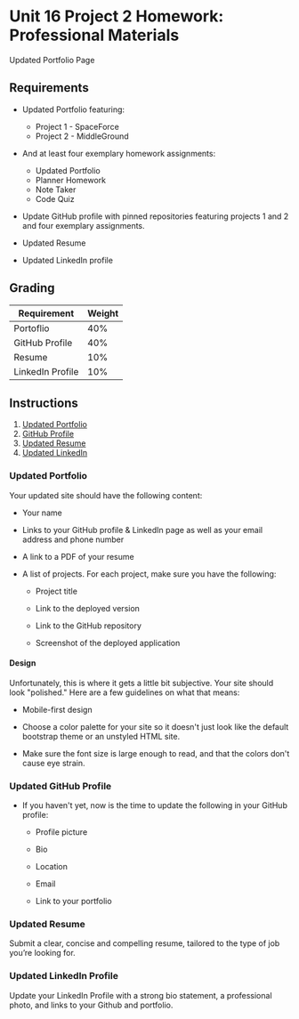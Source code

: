 # Unit 16 Project 2 Homework: Professional Materials
Updated Portfolio Page

## Requirements
* Updated Portfolio featuring: 
  * Project 1 - SpaceForce 
  * Project 2 - MiddleGround 

* And at least four exemplary homework assignments:
  * Updated Portfolio
  * Planner Homework
  * Note Taker
  * Code Quiz

* Update GitHub profile with pinned repositories featuring projects 1 and 2 and four exemplary assignments. 

* Updated Resume

* Updated LinkedIn profile


## Grading

| Requirement      | Weight |
|---               |---     |
| Portoflio        | 40%    |
| GitHub Profile   | 40%    |
| Resume           | 10%    |
| LinkedIn Profile | 10%    |


## Instructions

1. [Updated Portfolio](https://donnaxnguyen.github.io/updated-portfolio/)
2. [GitHub Profile](https://github.com/donnaxnguyen)
3. [Updated Resume](https://github.com/donnaxnguyen/updated-portfolio/blob/master/assets/Resume.pdf)
4. [Updated LinkedIn](https://www.linkedin.com/in/donna-nguyen01/)

### Updated Portfolio

Your updated site should have the following content:

* Your name

* Links to your GitHub profile & LinkedIn page as well as your email address and phone number

* A link to a PDF of your resume

* A list of projects. For each project, make sure you have the following:

  * Project title

  * Link to the deployed version

  * Link to the GitHub repository

  * Screenshot of the deployed application


#### Design

Unfortunately, this is where it gets a little bit subjective. Your site should look
"polished." Here are a few guidelines on what that means:

* Mobile-first design

* Choose a color palette for your site so it doesn't just look like
the default bootstrap theme or an unstyled HTML site.

* Make sure the font size is large enough to read, and that the colors don't cause eye strain.


### Updated GitHub Profile 

* If you haven't yet, now is the time to update the following in your GitHub profile: 

    * Profile picture

    * Bio

    * Location

    * Email

    * Link to your portfolio



### Updated Resume 

Submit a clear, concise and compelling resume, tailored to the type of job you’re looking for.


### Updated LinkedIn Profile 

Update your LinkedIn Profile with a strong bio statement, a professional photo, and links to your Github and portfolio.

